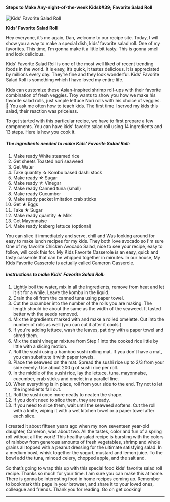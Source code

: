             

#### Steps to Make Any-night-of-the-week Kids&amp;#39; Favorite Salad Roll

![Kids' Favorite Salad Roll](https://img-global.cpcdn.com/recipes/6194736957227008/751x532cq70/kids-favorite-salad-roll-recipe-main-photo.jpg)

**Kids' Favorite Salad Roll**

Hey everyone, it’s me again, Dan, welcome to our recipe site. Today, I will show you a way to make a special dish, kids' favorite salad roll. One of my favorites. This time, I’m gonna make it a little bit tasty. This is gonna smell and look delicious.

Kids' Favorite Salad Roll is one of the most well liked of recent trending foods in the world. It is easy, it’s quick, it tastes delicious. It is appreciated by millions every day. They’re fine and they look wonderful. Kids' Favorite Salad Roll is something which I have loved my entire life.

Kids can customize these Asian-inspired shrimp roll-ups with their favorite combination of fresh veggies. Troy wants to show you how we make his favorite salad rolls, just simple lettuce Nori rolls with his choice of veggies. 💚 You ask me often how to teach kids. The first time I served my kids this salad, their reaction was priceless.

To get started with this particular recipe, we have to first prepare a few components. You can have kids' favorite salad roll using 14 ingredients and 13 steps. Here is how you cook it.

##### The ingredients needed to make Kids' Favorite Salad Roll:

1.  Make ready White steamed rice
2.  Get sheets Toasted nori seaweed
3.  Get Water
4.  Take quantity ☆ Kombu based dashi stock
5.  Make ready ☆ Sugar
6.  Make ready ☆ Vinegar
7.  Make ready Canned tuna (small)
8.  Make ready Cucumber
9.  Make ready packet Imitation crab sticks
10.  Get ★ Eggs
11.  Take ★ Sugar
12.  Make ready quantity ★ Milk
13.  Get Mayonnaise
14.  Make ready Iceberg lettuce (optional)

You can slice it immediately and serve, chill and Was looking around for easy to make lunch recipes for my kids. They both love avocado so I'm sure One of my favorite Chicken Avocado Salad, nice to see your recipe, easy to follow, will cook this for. My Kids Favorite Casserole is an easy, quick and tasty casserole that can be whipped together in minutes. In our house, My Kids Favorite Casserole is actually called Cameron Casserole.

##### Instructions to make Kids' Favorite Salad Roll:

1.  Lightly boil the water, mix in all the ingredients, remove from heat and let it sit for a while. Leave the kombu in the liquid.
2.  Drain the oil from the canned tuna using paper towel.
3.  Cut the cucumber into the number of the rolls you are making. The length should be about the same as the width of the seaweed. It tasted better with the seeds removed.
4.  Mix the ingredients marked with and make a rolled omelette. Cut into the number of rolls as well (you can cut it after it cools )
5.  If you're adding lettuce, wash the leaves, pat dry with a paper towel and shred them.
6.  Mix the dashi vinegar mixture from Step 1 into the cooked rice little by little with a slicing motion.
7.  Roll the sushi using a bamboo sushi rolling mat. If you don't have a mat, you can substitute it with paper towels.
8.  Place the seaweed on the mat. Spread the sushi rice up to 2/3 from your side evenly. Use about 200 g of sushi rice per roll.
9.  In the middle of the sushi rice, lay the lettuce, tuna, mayonnaise, cucumber, crab sticks and omelet in a parallel line.
10.  When everything is in place, roll from your side to the end. Try not to let the ingredients fall out.
11.  Roll the sushi once more neatly to neaten the shape.
12.  If you don't need to slice them, they are ready.
13.  If you need to slice them, wait until the seaweed softens. Cut the roll with a knife, wiping it with a wet kitchen towel or a paper towel after each slice.

I created it about fifteen years ago when my now seventeen year-old daughter, Cameron, was about two. All the tastes, color and fun of a spring roll without all the work! This healthy salad recipe is bursting with the colors of rainbow from generous amounts of fresh vegetables, shrimp and whole grains all topped with a peanut dressing for the ultimate satisfying salad. In a medium bowl, whisk together the yogurt, mustard and lemon juice. To the bowl add the tuna, minced celery, chopped apple, and the salt and.

So that’s going to wrap this up with this special food kids' favorite salad roll recipe. Thanks so much for your time. I am sure you can make this at home. There is gonna be interesting food in home recipes coming up. Remember to bookmark this page in your browser, and share it to your loved ones, colleague and friends. Thank you for reading. Go on get cooking!

* * *